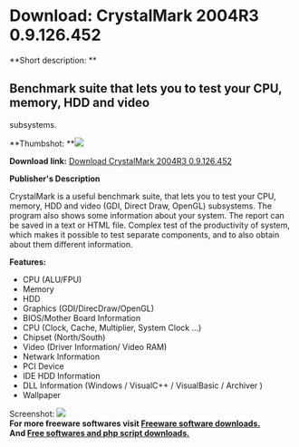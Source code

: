 # Download: CrystalMark 2004R3 0.9.126.452

**Short description: **

## Benchmark suite that lets you to test your CPU, memory, HDD and video
subsystems.

  
**Thumbshot: **![](http://www.freewarefiles.com/screenshot/crystalmark_md.jpg)   
  
**Download link:** [Download CrystalMark 2004R3 0.9.126.452](http://freesoftwares.boysofts.com/CrystalMark-2004R3_program_18162.html)  
  

**Publisher's Description**  
  

CrystalMark is a useful benchmark suite, that lets you to test your CPU,
memory, HDD and video (GDI, Direct Draw, OpenGL) subsystems. The program also
shows some information about your system. The report can be saved in a text or
HTML file. Complex test of the productivity of system, which makes it possible
to test separate components, and to also obtain about them different
information.

**Features:**

  * CPU (ALU/FPU) 
  * Memory 
  * HDD 
  * Graphics (GDI/DirecDraw/OpenGL) 
  * BIOS/Mother Board Information 
  * CPU (Clock, Cache, Multiplier, System Clock ...) 
  * Chipset (North/South) 
  * Video (Driver Information/ Video RAM) 
  * Netwark Information 
  * PCI Device 
  * IDE HDD Information 
  * DLL Information (Windows / VisualC++ / VisualBasic / Archiver ) 
  * Wallpaper 

  
  
Screenshot: ![](http://www.freewarefiles.com/screenshot/crystalmark.jpg)  
**For more freeware softwares visit [Freeware software downloads.](http://freesoftwares.boysofts.com/)**   
**And [Free softwares and php script downloads.](http://www.boysofts.com/)**

